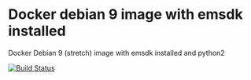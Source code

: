 # Docker debian 9 image with emsdk installed

Docker Debian 9 (stretch) image with emsdk installed and python2


[![Build Status](https://travis-ci.com/diuis/docker-emsdk-base-python2.svg?branch=master)](https://travis-ci.com/diuis/docker-emsdk-base-python2)
